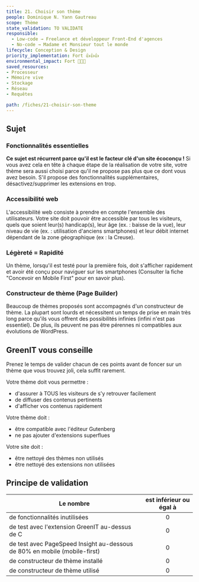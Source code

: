 ```yaml
---
title: 21. Choisir son thème
people: Dominique N. Yann Gautreau
scope: Thème
state_validation: TO VALIDATE
responsible: 
  - Low-code → Freelance et développeur Front-End d'agences
  - No-code → Madame et Monsieur tout le monde
lifecycle: Conception & Design
priority_implementation: Fort 👍👍👍
environmental_impact: Fort 🌱🌱🌱
saved_resources: 
- Processeur
- Mémoire vive
- Stockage
- Réseau
- Requêtes

path: /fiches/21-choisir-son-theme
---
```


## Sujet

### Fonctionnalités essentielles

**Ce sujet est récurrent parce qu'il est le facteur clé d'un site écoconçu !**
Si vous avez cela en tête à chaque étape de la réalisation de votre site, votre thème sera aussi choisi parce qu'il ne propose pas plus que ce dont vous avez besoin. S'il propose des fonctionnalités supplémentaires, désactivez/supprimer les extensions en trop.

### Accessibilité web

L'accessibilité web consiste à prendre en compte l'ensemble des utilisateurs.
Votre site doit pouvoir être accessible par tous les visiteurs, quels que soient leur(s) handicap(s), leur âge (ex. : baisse de la vue), leur niveau de vie (ex. : utilisation d'anciens smartphones) et leur débit internet dépendant de la zone géographique (ex : la Creuse).

### Légèreté = Rapidité

Un thème, lorsqu'il est testé pour la première fois, doit s'afficher rapidement et avoir été conçu pour naviguer sur les smartphones (Consulter la fiche "Concevoir en Mobile First" pour en savoir plus).

### Constructeur de thème (Page Builder)

Beaucoup de thèmes proposés sont accompagnés d'un constructeur de thème. La plupart sont lourds et nécessitent un temps de prise en main très long parce qu'ils vous offrent des possibilités infinies (infini n'est pas essentiel). De plus, ils peuvent ne pas être pérennes ni compatibles aux évolutions de WordPress.

## GreenIT vous conseille

Prenez le temps de valider chacun de ces points avant de foncer sur un thème que vous trouvez joli, cela suffit rarement.

Votre thème doit vous permettre :
- d'assurer à TOUS les visiteurs de s'y retrouver facilement
- de diffuser des contenus pertinents
- d'afficher vos contenus rapidement

Votre thème doit :
- être compatible avec l'éditeur Gutenberg
- ne pas ajouter d'extensions superflues

Votre site doit : 
- être nettoyé des thèmes non utilisés
- être nettoyé des extensions non utilisées

## Principe de validation

| Le nombre | est inférieur ou égal à |
| ------------- | :---------------------: |
| de fonctionnalités inutilisées        |            0            |
| de test avec l'extension GreenIT au-dessus de C        |            0            |
| de test avec PageSpeed Insight au-dessous de 80% en mobile (mobile-first) |            0            |
| de constructeur de thème installé      |            0            |
| de constructeur de thème utilisé      |            0            |
